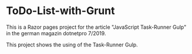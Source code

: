 # ToDo-List-with-Grunt

This is a Razor pages project for the article "JavaScript Task-Runner Gulp" in the german magazin dotnetpro 7/2019.

This project shows the using of the Task-Runner Gulp.
